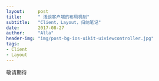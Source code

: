 ```yaml
---
layout:     post
title:      " 浅谈客户端的布局机制"
subtitle:   "Client，Layout，归纳笔记"
date:       2017-08-27
author:     "Alla"
header-img: "img/post-bg-ios-uikit-uiviewcontroller.jpg"
tags:
- Client
- Layout
---
```

敬请期待



